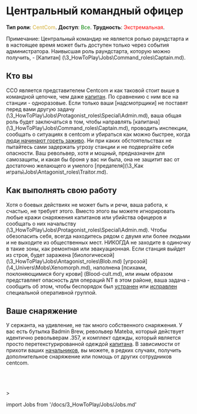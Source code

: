 # Центральный командный офицер
**Тип роли**: <font color="#D4AF37">CentCom</font>. **Доступ**: <font color="green">Все</font>. **Трудность**: <font color="Red">Экстремальная</font>.



Примечание: Центральный командир не является ролью раундстарта и в настоящее время может быть доступен только через события администратора. Наивысшая роль раундстарта, которую можно получить, - [Капитан] (\3_HowToPlay\Jobs\Command_roles\Captain.md).


## Кто вы

CCO является представителем Centcom и как таковой стоит выше в командной цепочке, чем даже [капитан](\3_HowToPlay\Jobs\Command_roles\Captain.md). По сравнению с ним все на станции - одноразовые. Если только ваши [надсмотрщики] не поставят перед вами другую задачу (\3_HowToPlay\Jobs\Protagonist_roles\Special\Admin.md), ваша общая роль будет заключаться в том, чтобы направлять [капитана] (\3_HowToPlay\Jobs\Command_roles\Captain.md), проводить инспекции, сообщать о ситуациях в centcom и убираться как можно быстрее, когда [люди начинают гореть заживо](\3_HowToPlay\Guides\General_guides\Battle-royale.md). Ни при каких обстоятельствах не пытайтесь сами задержать угрозу станции и не подвергайте себя опасности. Ваш револьвер, хотя и мощный, предназначен для самозащиты, и какая бы броня у вас ни была, она не защитит вас от достаточно желающего и умелого [предателя](\3_Как играть\Jobs\Antagonist_roles\Traitor.md).



## Как выполнять свою работу

Хотя о боевых действиях не может быть и речи, ваша работа, к счастью, не требует этого. Вместо этого вы можете игнорировать любые кражи снаряжения капитанов или убийства офицеров и сообщать о них начальству (\3_HowToPlay\Jobs\Protagonist_roles\Special\Admin.md). Чтобы обезопасить себя, всегда находитесь рядом с двумя или более людьми и не выходите из общественных мест. НИКОГДА не заходите в одиночку в такие зоны, как ремонтная или эвакуационная. Если станция выйдет из строя, будет заражена [биологической] (\3_HowToPlay\Jobs\Antagonist_roles\Blob.md) [угрозой] (\4_Univers\Mobs\Xenomorph.md), наполнена [психами, поклоняющимися богу крови] (Blood-cult.md), или иным образом представляет опасность для операций NT в этом районе, ваша задача - сообщить об этом, чтобы беспорядок был [устранен](\3_HowToPlay\Jobs\Protagonist_roles\Centcom_roles\Death-Squad.md) или [исправлен](\3_HowToPlay\Jobs\Protagonist_roles\Centcom_roles\Emergency-Response-Team.md) специальной оперативной группой.



## Ваше снаряжение

У сержанта, на удивление, не так много собственного снаряжения. У вас есть бутылка Badmin Brew, револьвер Mateba, который действует идентично револьверам .357, и комплект одежды, который является просто перетекстурированной одеждой [капитана](\3_HowToPlay\Jobs\Command_roles\Captain.md). В зависимости от прихоти ваших [начальников](\3_HowToPlay\Jobs\Protagonist_roles\Special\Admin.md), вы можете, в редких случаях, получить дополнительное снаряжение или помощь от других сотрудников centcom.

  <br/>
<br/>
<br/>>

import Jobs from '/docs/3_HowToPlay/Jobs/Jobs.md'

<Jobs />

